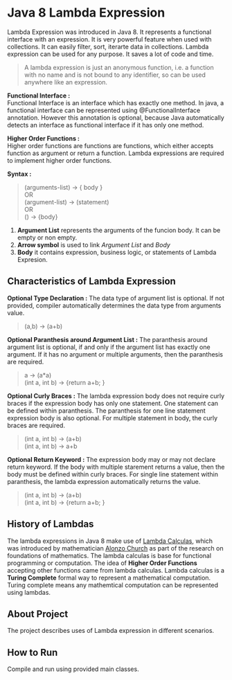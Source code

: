 # Java 8 Lambda Expression

Lambda Expression was introduced in Java 8. It represents a functional interface with an expression. It is very powerful feature when used with collections. It can easily filter, sort, iterarte data in collections. Lambda expression can be used for any purpose. It saves a lot of code and time.

> A lambda expression is just an anonymous function, i.e. a function with no name and is not bound to any identifier, so can be used anywhere like an expression.

**Functional Interface :**  
Functional Interface is an interface which has exactly one method. In java, a functional interface can be represented using @FunctionalInterface annotation. However this annotation is optional, because Java automatically detects an interface as functional interface if it has only one method.

**Higher Order Functions :**  
Higher order functions are functions are functions, which either accepts function as argument or return a function. Lambda expressions are required to implement higher order functions.

**Syntax :**  
> (arguments-list) -> { body }  
OR  
> (argument-list) -> (statement)  
OR  
> () -> {body}

1. **Argument List** represents the arguments of the funcion body. It can be empty or non empty.
2. **Arrow symbol** is used to link *Argument List* and *Body*
3. **Body** it contains expression, business logic, or statements of Lambda Expresion.

## Characteristics of Lambda Expression

**Optional Type Declaration :**
The data type of argument list is optional. If not provided, compiler automatically determines the data type from arguments value.

> (a,b) -> (a+b)

**Optional Paranthesis around Argument List :**
The paranthesis around argument list is optional, if and only if the argument list has exactly one argument. If it has no argument or multiple arguments, then the paranthesis are required.

> a -> (a*a)   
> (int a, int b) -> {return a+b; }    

**Optional Curly Braces :**
The lambda expression body does not require curly braces if the expression body has only one statement. One statement can be defined within paranthesis. The paranthesis for one line statement expression body is also optional. For multiple statement in body, the curly braces are required.

> (int a, int b) -> (a+b)  
> (int a, int b) -> a+b

**Optional Return Keyword :**
The expression body may or may not declare return keyword. If the body with multiple starement returns a value, then the body must be defined within curly braces. For single line statement within paranthesis, the lambda expression automatically returns the value.

> (int a, int b) -> (a+b)  
> (int a, int b) -> {return a+b; }

## History of Lambdas
The lambda expressions in Java 8 make use of [Lambda Calculas](https://en.wikipedia.org/wiki/Lambda_calculus), which was introduced by mathematician [Alonzo Church](https://en.wikipedia.org/wiki/Alonzo_Church) as part of the research on foundations of mathematics. The lambda calculas is base for functional programming or computation. The idea of **Higher Order Functions** accepting other functions came from lambda calculas. Lambda calculas is a **Turing Complete** formal way to represent a mathematical computation. Turing complete means any mathemtical computation can be represented using lambdas.

## About Project
The project describes uses of Lambda expression in different scenarios.  

## How to Run 
Compile and run using provided main classes.
